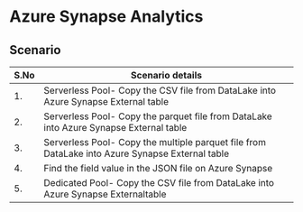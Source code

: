# Azure Synapse Analytics 

## Scenario

| S.No | Scenario details  |
| ---- | ---------------- |
| 1.   | Serverless Pool- Copy the CSV file from DataLake into Azure Synapse External table|
| 2.   | Serverless Pool- Copy the parquet file from DataLake into Azure Synapse External table|
| 3.   | Serverless Pool- Copy the multiple parquet file from DataLake into Azure Synapse External table|
| 4.   | Find the field value in the JSON file on Azure Synapse|
| 5.   | Dedicated Pool- Copy the CSV file from DataLake into Azure Synapse Externaltable|

